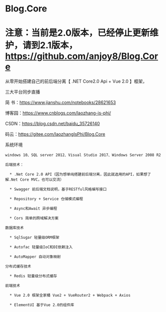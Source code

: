 # Blog.Core 
# 注意：当前是2.0版本，已经停止更新维护，请到2.1版本，https://github.com/anjoy8/Blog.Core


从零开始搭建自己的前后端分离【 .NET Core2.0 Api + Vue 2.0 】框架，


三大平台同步直播

简  书：https://www.jianshu.com/notebooks/28621653

博客园：https://www.cnblogs.com/laozhang-is-phi/

 CSDN：https://blog.csdn.net/baidu_35726140
 
 码云：https://gitee.com/laozhangIsPhi/Blog.Core


 系统环境

    windows 10、SQL server 2012、Visual Studio 2017、Windows Server 2008 R2

    后端技术：

      * .Net Core 2.0 API（因为想单纯搭建前后端分离，因此就选用的API，如果想了解.Net Core MVC，也可以交流）
      
      * Swagger 前后端文档说明，基于RESTful风格编写接口

      * Repository + Service 仓储模式编程

      * Async和Await 异步编程

      * Cors 简单的跨域解决方案

    数据库技术

      * SqlSugar 轻量级ORM框架

      * Autofac 轻量级IoC和DI依赖注入

      * AutoMapper 自动对象映射

    分布式缓存技术

      * Redis 轻量级分布式缓存

    前端技术

      * Vue 2.0 框架全家桶 Vue2 + VueRouter2 + Webpack + Axios

      * ElementUI 基于Vue 2.0的组件库
